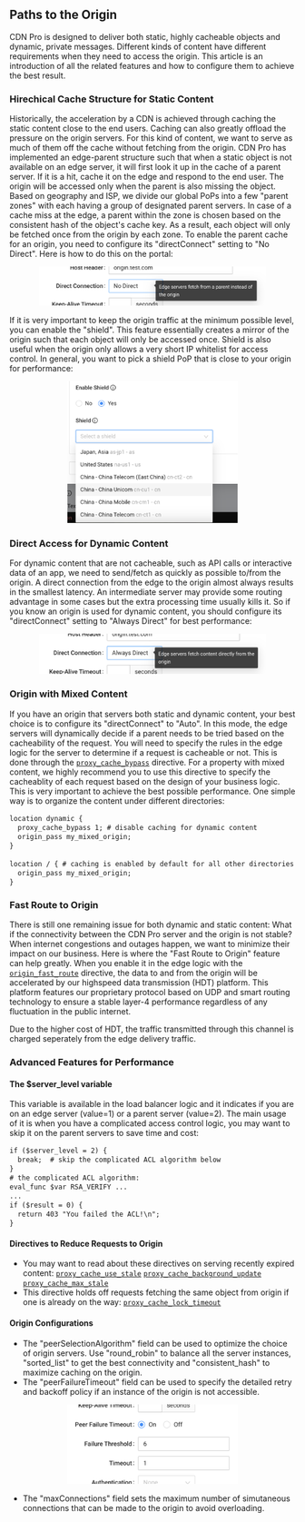 ## Paths to the Origin

CDN Pro is designed to deliver both static, highly cacheable objects and dynamic, private messages.
Different kinds of content have different requirements when they need to access the origin.
This article is an introduction of all the related features and how to configure them to achieve the best result.

### Hirechical Cache Structure for Static Content

Historically, the acceleration by a CDN is achieved through caching the static content close to the end users.
Caching can also greatly offload the pressure on the origin servers. For this kind of content, we want to serve as much of them
off the cache without fetching from the origin.
CDN Pro has implemented an edge-parent structure such that when a static object is
not available on an edge server, it will first look it up in the cache of a parent server.
If it is a hit, cache it on the edge and respond to the end user.
The origin will be accessed only when the parent is also missing the object.
Based on geography and ISP, we divide our global PoPs into a few "parent zones" with each having a group of designated parent servers.
In case of a cache miss at the edge, a parent within the zone is chosen based on the consistent hash of the object's cache key.
As a result, each object will only be fetched once from the origin by each zone.
To enable the parent cache for an origin, you need to configure its "directConnect" setting to "No Direct".
Here is how to do this on the portal:
<p align=center><img src="origin-no-direct.png" alt="always use a parent" width="400"></p>
If it is very important to keep the origin traffic at the minimum possible level, you can enable the "shield". This feature essentially
creates a mirror of the origin such that each object will only be accessed once.
Shield is also useful when the origin only allows a very short IP whitelist for access control.
In general, you want to pick a shield PoP that is close to your origin for performance:
<p align=center><img src="origin-shield-selection.png" alt="select a shield for origin" width="300"></p>

### Direct Access for Dynamic Content

For dynamic content that are not cacheable, such as API calls or interactive data of an app, we need to send/fetch as quickly as possible to/from the origin.
A direct connection from the edge to the origin almost always results in the smallest latency.
An intermediate server may provide some routing advantage in some cases but the extra processing time usually kills it.
So if you know an origin is used for dynamic content, you should configure its "directConnect" setting to "Always Direct" for best performance:
<p align=center><img src="origin-always-direct.png" alt="always go directly to origin" width="400"></p>

### Origin with Mixed Content

If you have an origin that servers both static and dynamic content, your best choice is to configure its "directConnect" to "Auto".
In this mode, the edge servers will dynamically decide if a parent needs to be tried based on the cacheability of the request.
You will need to specify the rules in the edge logic for the server to determine if a request is cacheable or not.
This is done through the [`proxy_cache_bypass`](</docs/edge-logic/supported-directives.md#proxy_cache_bypass>) directive.
For a property with mixed content, we highly recommend you to use this directive to specify the cacheablity of each request 
based on the design of your business logic. This is very important to achieve the best possible performance.
One simple way is to organize the content under different directories:
```nginx
location dynamic {
  proxy_cache_bypass 1; # disable caching for dynamic content
  origin_pass my_mixed_origin;
}

location / { # caching is enabled by default for all other directories
  origin_pass my_mixed_origin;
}
```

### Fast Route to Origin

There is still one remaining issue for both dynamic and static content: What if the connectivity between the CDN Pro server and the origin is not stable?
When internet congestions and outages happen, we want to minimize their impact on our business. Here is where the "Fast Route to Origin"
feature can help greatly. When you enable it in the edge logic with the [`origin_fast_route`](</docs/edge-logic/supported-directives.md#origin_fast_route>) directive, the data to and from the origin will be 
accelerated by our highspeed data transmission (HDT) platform. This platform features our proprietary protocol based on UDP and smart routing technology to ensure
a stable layer-4 performance regardless of any fluctuation in the public internet.

Due to the higher cost of HDT, the traffic transmitted through this channel is charged seperately from the edge delivery traffic.

### Advanced Features for Performance
#### The $server_level variable
This variable is available in the load balancer logic and it indicates if you are on an edge server (value=1) or a parent server (value=2).
The main usage of it is when you have a complicated access control logic, you may want to skip it on the parent servers to save time and cost:
```nginx
if ($server_level = 2) {
  break;  # skip the complicated ACL algorithm below
}
# the complicated ACL algorithm:
eval_func $var RSA_VERIFY ...
...
if ($result = 0) {
  return 403 "You failed the ACL!\n";
}
```
#### Directives to Reduce Requests to Origin
* You may want to read about these directives on serving recently expired content:
[`proxy_cache_use_stale`](</docs/edge-logic/supported-directives.md#proxy_cache_use_stale>)
[`proxy_cache_background_update`](</docs/edge-logic/supported-directives.md#proxy_cache_background_update>)
[`proxy_cache_max_stale`](</docs/edge-logic/supported-directives.md#proxy_cache_max_stale>)
* This directive holds off requests fetching the same object from origin if one is already on the way:
[`proxy_cache_lock_timeout`](</docs/edge-logic/supported-directives.md#proxy_cache_lock_timeout>)

#### Origin Configurations
* The "peerSelectionAlgorithm" field can be used to optimize the choice of origin servers. Use "round_robin" to balance all the server instances,
"sorted_list" to get the best connectivity and "consistent_hash" to maximize caching on the origin.
* The "peerFailureTimeout" field can be used to specify the detailed retry and backoff policy if an instance of the origin is not accessible.
<p align=center><img src="origin-peer-failure-timeout.png" alt="limit retry of failed origin peer" width="300"></p>

* The "maxConnections" field sets the maximum number of simutaneous connections that can be made to the origin to avoid overloading.
